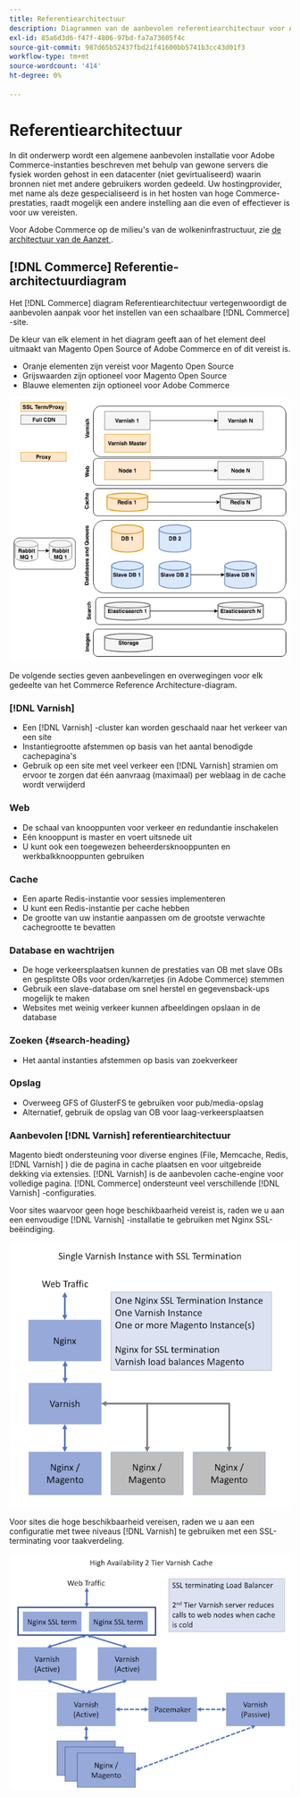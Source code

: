 ```yaml
---
title: Referentiearchitectuur
description: Diagrammen van de aanbevolen referentiearchitectuur voor Adobe Commerce-implementaties bekijken.
exl-id: 85a6d3d6-f47f-4806-97bd-fa7a73605f4c
source-git-commit: 987d65b52437fbd21f41600bb5741b3cc43d01f3
workflow-type: tm+mt
source-wordcount: '414'
ht-degree: 0%

---
```


# Referentiearchitectuur

In dit onderwerp wordt een algemene aanbevolen installatie voor Adobe Commerce-instanties beschreven met behulp van gewone servers die fysiek worden gehost in een datacenter (niet gevirtualiseerd) waarin bronnen niet met andere gebruikers worden gedeeld. Uw hostingprovider, met name als deze gespecialiseerd is in het hosten van hoge Commerce-prestaties, raadt mogelijk een andere instelling aan die even of effectiever is voor uw vereisten.

Voor Adobe Commerce op de milieu&#39;s van de wolkeninfrastructuur, zie [ de architectuur van de Aanzet ](https://experienceleague.adobe.com/nl/docs/commerce-cloud-service/user-guide/architecture/starter-architecture).

## [!DNL Commerce] Referentie-architectuurdiagram

Het [!DNL Commerce] diagram Referentiearchitectuur vertegenwoordigt de aanbevolen aanpak voor het instellen van een schaalbare [!DNL Commerce] -site.

De kleur van elk element in het diagram geeft aan of het element deel uitmaakt van Magento Open Source of Adobe Commerce en of dit vereist is.

* Oranje elementen zijn vereist voor Magento Open Source
* Grijswaarden zijn optioneel voor Magento Open Source
* Blauwe elementen zijn optioneel voor Adobe Commerce

![ Commerce het diagram van de verwijzingsarchitectuur ](../assets/performance/images/ref-architecture-2.3.png)

De volgende secties geven aanbevelingen en overwegingen voor elk gedeelte van het Commerce Reference Architecture-diagram.

### [!DNL Varnish]

* Een [!DNL Varnish] -cluster kan worden geschaald naar het verkeer van een site
* Instantiegrootte afstemmen op basis van het aantal benodigde cachepagina&#39;s
* Gebruik op een site met veel verkeer een [!DNL Varnish] stramien om ervoor te zorgen dat één aanvraag (maximaal) per weblaag in de cache wordt verwijderd

### Web

* De schaal van knooppunten voor verkeer en redundantie inschakelen
* Eén knooppunt is master en voert uitsnede uit
* U kunt ook een toegewezen beheerdersknooppunten en werkbalkknooppunten gebruiken

### Cache

* Een aparte Redis-instantie voor sessies implementeren
* U kunt een Redis-instantie per cache hebben
* De grootte van uw instantie aanpassen om de grootste verwachte cachegrootte te bevatten

### Database en wachtrijen

* De hoge verkeersplaatsen kunnen de prestaties van OB met slave OBs en gesplitste OBs voor orden/karretjes (in Adobe Commerce) stemmen
* Gebruik een slave-database om snel herstel en gegevensback-ups mogelijk te maken
* Websites met weinig verkeer kunnen afbeeldingen opslaan in de database

### Zoeken {#search-heading}

* Het aantal instanties afstemmen op basis van zoekverkeer

### Opslag

* Overweeg GFS of GlusterFS te gebruiken voor pub/media-opslag
* Alternatief, gebruik de opslag van OB voor laag-verkeersplaatsen

### Aanbevolen [!DNL Varnish] referentiearchitectuur

Magento biedt ondersteuning voor diverse engines (File, Memcache, Redis, [!DNL Varnish] ) die de pagina in cache plaatsen en voor uitgebreide dekking via extensies. [!DNL Varnish] is de aanbevolen cache-engine voor volledige pagina.  [!DNL Commerce] ondersteunt veel verschillende [!DNL Varnish] -configuraties.

Voor sites waarvoor geen hoge beschikbaarheid vereist is, raden we u aan een eenvoudige [!DNL Varnish] -installatie te gebruiken met Nginx SSL-beëindiging.

![ Eenvoudige [!DNL Varnish] Configuratie met SSL Beëindiging ](../assets/performance/images/single-varnish-with-ssl-termination.png)

Voor sites die hoge beschikbaarheid vereisen, raden we u aan een configuratie met twee niveaus [!DNL Varnish] te gebruiken met een SSL-terminating voor taakverdeling.

![ Hoge beschikbaarheid twee-rij [!DNL Varnish] configuratie met SSL beëindigend ladingsverdelingsmechanisme ](../assets/performance/images/ha-2-tier-varnish-with-ssl-term-load-balancer.png)

